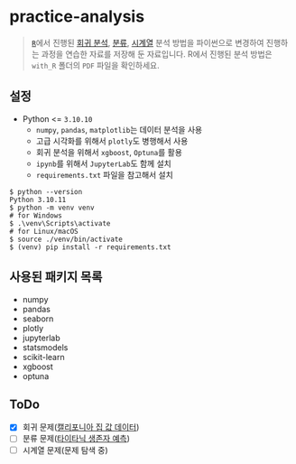 # practice-analysis

> [`R`](https://www.r-project.org/)에서 진행된 [회귀 분석](https://en.wikipedia.org/wiki/Regression_analysis), [분류](classification), [시계열](https://en.wikipedia.org/wiki/Time_series) 분석 방법을 파이썬으로 변경하여 진행하는 과정을 연습한 자료를 저장해 둔 자료입니다. R에서 진행된 분석 방법은 `with_R` 폴더의 `PDF` 파일을 확인하세요.

## 설정
* Python <= `3.10.10`
    * `numpy`, `pandas`, `matplotlib`는 데이터 분석을 사용
    * 고급 시각화를 위해서 `plotly`도 병행해서 사용
    * 회귀 분석을 위해서 `xgboost`, `Optuna`를 활용
    * `ipynb`를 위해서 `JupyterLab`도 함께 설치    
    * `requirements.txt` 파일을 참고해서 설치

```shell
$ python --version
Python 3.10.11
$ python -m venv venv
# for Windows
$ .\venv\Scripts\activate
# for Linux/macOS
$ source ./venv/bin/activate
$ (venv) pip install -r requirements.txt
```

## 사용된 패키지 목록
* numpy
* pandas
* seaborn
* plotly
* jupyterlab
* statsmodels
* scikit-learn
* xgboost
* optuna

## ToDo

- [X] 회귀 문제([캘리포니아 집 값 데이터](http://lib.stat.cmu.edu/datasets/))
- [ ] 분류 문제([타이타닉 생존자 예측](https://www.kaggle.com/c/titanic))
- [ ] 시계열 문제(문제 탐색 중)

